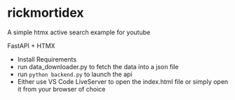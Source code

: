 # rickmortidex

A simple htmx active search example for youtube

FastAPI + HTMX

- Install Requirements
- run data_downloader.py to fetch the data into a json file
- run `python backend.py` to launch the api 
- Either use VS Code LiveServer to open the index.html file or simply open it from your browser of choice
